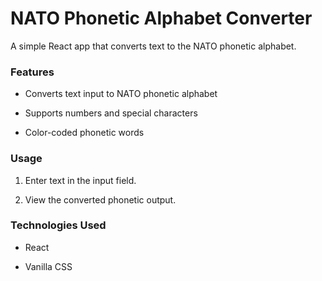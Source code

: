 # NATO Phonetic Alphabet Converter

A simple React app that converts text to the NATO phonetic alphabet.

### Features

- Converts text input to NATO phonetic alphabet

- Supports numbers and special characters

- Color-coded phonetic words

### Usage

1. Enter text in the input field.

2. View the converted phonetic output.

### Technologies Used

- React

- Vanilla CSS
